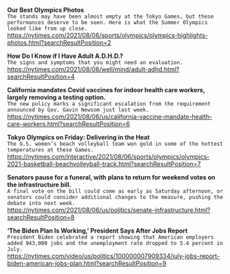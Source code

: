 **Our Best Olympics Photos**\
`The stands may have been almost empty at the Tokyo Games, but these performances deserve to be seen. Here is what the Summer Olympics looked like from up close.`\
https://nytimes.com/2021/08/06/sports/olympics/olympics-highlights-photos.html?searchResultPosition=2

**How Do I Know if I Have Adult A.D.H.D.?**\
`The signs and symptoms that you might need an evaluation.`\
https://nytimes.com/2021/08/06/well/mind/adult-adhd.html?searchResultPosition=4

**California mandates Covid vaccines for indoor health care workers, largely removing a testing option.**\
`The new policy marks a significant escalation from the requirement announced by Gov. Gavin Newsom just last week.`\
https://nytimes.com/2021/08/06/us/california-vaccine-mandate-health-care-workers.html?searchResultPosition=6

**Tokyo Olympics on Friday: Delivering in the Heat**\
`The U.S. women’s beach volleyball team won gold in some of the hottest temperatures at these Games.`\
https://nytimes.com/interactive/2021/08/06/sports/olympics/olympics-2021-basketball-beachvolleyball-track.html?searchResultPosition=7

**Senators pause for a funeral, with plans to return for weekend votes on the infrastructure bill.**\
`A final vote on the bill could come as early as Saturday afternoon, or senators could consider additional changes to the measure, pushing the debate into next week.`\
https://nytimes.com/2021/08/06/us/politics/senate-infrastructure.html?searchResultPosition=8

**‘The Biden Plan Is Working,’ President Says After Jobs Report**\
`President Biden celebrated a report showing that American employers added 943,000 jobs and the unemployment rate dropped to 5.4 percent in July.`\
https://nytimes.com/video/us/politics/100000007909334/july-jobs-report-biden-american-jobs-plan.html?searchResultPosition=9

